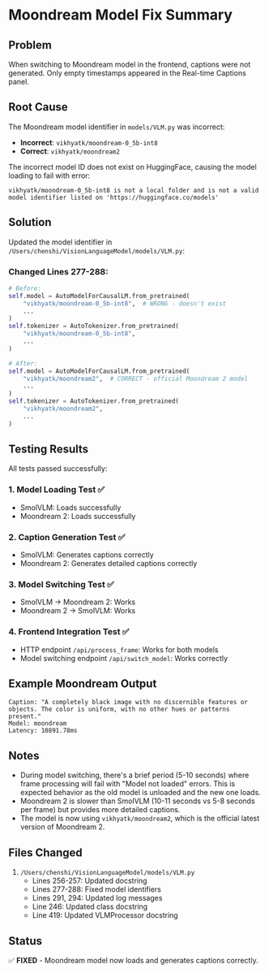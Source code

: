 # Moondream Model Fix Summary

## Problem
When switching to Moondream model in the frontend, captions were not generated. Only empty timestamps appeared in the Real-time Captions panel.

## Root Cause
The Moondream model identifier in `models/VLM.py` was incorrect:
- **Incorrect**: `vikhyatk/moondream-0_5b-int8`
- **Correct**: `vikhyatk/moondream2`

The incorrect model ID does not exist on HuggingFace, causing the model loading to fail with error:
```
vikhyatk/moondream-0_5b-int8 is not a local folder and is not a valid model identifier listed on 'https://huggingface.co/models'
```

## Solution
Updated the model identifier in `/Users/chenshi/VisionLanguageModel/models/VLM.py`:

### Changed Lines 277-288:
```python
# Before:
self.model = AutoModelForCausalLM.from_pretrained(
    "vikhyatk/moondream-0_5b-int8",  # WRONG - doesn't exist
    ...
)
self.tokenizer = AutoTokenizer.from_pretrained(
    "vikhyatk/moondream-0_5b-int8",
    ...
)

# After:
self.model = AutoModelForCausalLM.from_pretrained(
    "vikhyatk/moondream2",  # CORRECT - official Moondream 2 model
    ...
)
self.tokenizer = AutoTokenizer.from_pretrained(
    "vikhyatk/moondream2",
    ...
)
```

## Testing Results
All tests passed successfully:

### 1. Model Loading Test ✅
- SmolVLM: Loads successfully
- Moondream 2: Loads successfully

### 2. Caption Generation Test ✅
- SmolVLM: Generates captions correctly
- Moondream 2: Generates detailed captions correctly

### 3. Model Switching Test ✅
- SmolVLM → Moondream 2: Works
- Moondream 2 → SmolVLM: Works

### 4. Frontend Integration Test ✅
- HTTP endpoint `/api/process_frame`: Works for both models
- Model switching endpoint `/api/switch_model`: Works correctly

## Example Moondream Output
```
Caption: "A completely black image with no discernible features or objects. The color is uniform, with no other hues or patterns present."
Model: moondream
Latency: 10891.78ms
```

## Notes
- During model switching, there's a brief period (5-10 seconds) where frame processing will fail with "Model not loaded" errors. This is expected behavior as the old model is unloaded and the new one loads.
- Moondream 2 is slower than SmolVLM (10-11 seconds vs 5-8 seconds per frame) but provides more detailed captions.
- The model is now using `vikhyatk/moondream2`, which is the official latest version of Moondream 2.

## Files Changed
1. `/Users/chenshi/VisionLanguageModel/models/VLM.py`
   - Lines 256-257: Updated docstring
   - Lines 277-288: Fixed model identifiers
   - Lines 291, 294: Updated log messages
   - Line 246: Updated class docstring
   - Line 419: Updated VLMProcessor docstring

## Status
✅ **FIXED** - Moondream model now loads and generates captions correctly.
